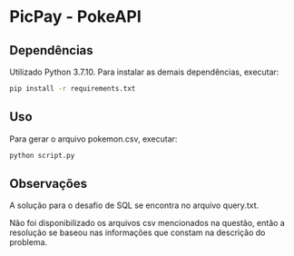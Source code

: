 # PicPay - PokeAPI


## Dependências

Utilizado Python 3.7.10. Para instalar as demais dependências, executar:
```bash
pip install -r requirements.txt
```

## Uso

Para gerar o arquivo pokemon.csv, executar:
```bash
python script.py
```

## Observações

A solução para o desafio de SQL se encontra no arquivo query.txt.

Não foi disponibilizado os arquivos csv mencionados na questão, então a resolução se baseou nas informações que constam na descrição do problema.